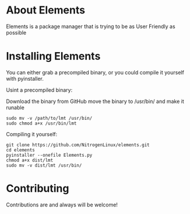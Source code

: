 # About Elements
Elements is a package manager that is trying to be as User Friendly as possible
# Installing Elements
You can either grab a precompiled binary, or you could compile it yourself with pyinstaller.

Usint a precompiled binary:

Download the binary from GitHub
move the binary to /usr/bin/ and make it runable
```
sudo mv -v /path/to/lmt /usr/bin/
sudo chmod a+x /usr/bin/lmt
```
Compiling it yourself:
```
git clone https://github.com/NitrogenLinux/elements.git
cd elements
pyinstaller --onefile Elements.py
chmod a+x dist/lmt
sudo mv -v dist/lmt /usr/bin/
```
# Contributing
Contributions are and always will be welcome!
